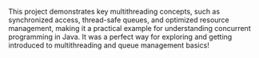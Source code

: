 This project demonstrates key multithreading concepts, such as synchronized access, 
thread-safe queues, and optimized resource management,
making it a practical example for understanding concurrent programming in Java.
It was a perfect way for exploring and getting introduced to multithreading and queue management basics!
